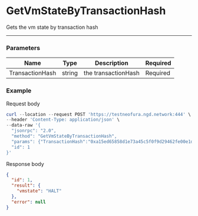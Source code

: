 # GetVmStateByTransactionHash
Gets the vm state by transaction hash
<hr>

### Parameters

|    Name    | Type | Description | Required |
| ---------- | --- |    ------    | ----|
| TransactionHash     | string|  the transactionHash| Required |



### Example

Request body

```powershell
curl --location --request POST 'https://testneofura.ngd.network:444' \
--header 'Content-Type: application/json' \
--data-raw '{
  "jsonrpc": "2.0",
  "method": "GetVmStateByTransactionHash",
  "params": {"TransactionHash":"0xa15ed65858d1e73a45c5f0f9d29462fe00e1d608a8f471a293eeda80ac28294b"},
  "id": 1
}'
```

Response body

```json
{
  "id": 1,
  "result": {
    "vmstate": "HALT"
  },
  "error": null
}
```
